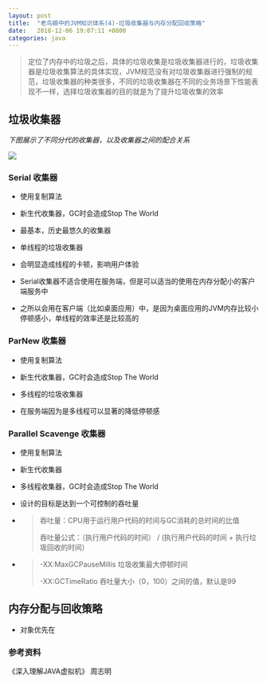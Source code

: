 ```yaml
---
layout: post
title:  "老鸟眼中的JVM知识体系(4)-垃圾收集器与内存分配回收策略"
date:	2018-12-06 19:07:11 +0800
categories: java
---
```


> 定位了内存中的垃圾之后，具体的垃圾收集是垃圾收集器进行的，垃圾收集器是垃圾收集算法的具体实现，JVM规范没有对垃圾收集器进行强制的规范，垃圾收集器的种类很多，不同的垃圾收集器在不同的业务场景下性能表现不一样，选择垃圾收集器的目的就是为了提升垃圾收集的效率



## 垃圾收集器

*下图展示了不同分代的收集器，以及收集器之间的配合关系*

![](E:\code\myBog\source\image\JVM4.PNG)



### Serial 收集器

* 使用复制算法
* 新生代收集器，GC时会造成Stop The World

* 最基本，历史最悠久的收集器
* 单线程的垃圾收集器
* 会明显造成线程的卡顿，影响用户体验
* Serial收集器不适合使用在服务端，但是可以适当的使用在内存分配小的客户端服务中
* 之所以会用在客户端（比如桌面应用）中，是因为桌面应用的JVM内存比较小停顿感小，单线程的效率还是比较高的



### ParNew 收集器

* 使用复制算法
* 新生代收集器，GC时会造成Stop The World

* 多线程的垃圾收集器
* 在服务端因为是多线程可以显著的降低停顿感



### Parallel Scavenge 收集器

* 使用复制算法
* 新生代收集器
* 多线程收集器，GC时会造成Stop The World
* 设计的目标是达到一个可控制的吞吐量

* > 吞吐量：CPU用于运行用户代码的时间与GC消耗的总时间的比值
  >
  > 吞吐量公式：（执行用户代码的时间） /  (执行用户代码的时间 + 执行垃圾回收的时间）

* > -XX:MaxGCPauseMillis 垃圾收集最大停顿时间
  >
  > -XX:GCTimeRatio 吞吐量大小（0，100）之间的值，默认是99



## 内存分配与回收策略

* 对象优先在



### 参考资料

《深入理解JAVA虚拟机》 周志明

 